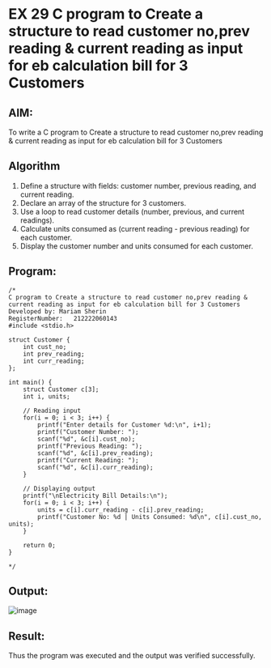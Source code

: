 # EX 29 C program to Create a structure to read customer no,prev reading & current reading as input for eb calculation bill for 3 Customers
## AIM:
To write a C program to Create a structure to read customer no,prev reading & current reading as input for eb calculation bill for 3 Customers

## Algorithm
1. Define a structure with fields: customer number, previous reading, and current reading.
2. Declare an array of the structure for 3 customers.
3. Use a loop to read customer details (number, previous, and current readings).
4. Calculate units consumed as (current reading - previous reading) for each customer.
5. Display the customer number and units consumed for each customer.
  

## Program:
```
/*
C program to Create a structure to read customer no,prev reading & current reading as input for eb calculation bill for 3 Customers
Developed by: Mariam Sherin
RegisterNumber:   212222060143
#include <stdio.h>

struct Customer {
    int cust_no;
    int prev_reading;
    int curr_reading;
};

int main() {
    struct Customer c[3];
    int i, units;

    // Reading input
    for(i = 0; i < 3; i++) {
        printf("Enter details for Customer %d:\n", i+1);
        printf("Customer Number: ");
        scanf("%d", &c[i].cust_no);
        printf("Previous Reading: ");
        scanf("%d", &c[i].prev_reading);
        printf("Current Reading: ");
        scanf("%d", &c[i].curr_reading);
    }

    // Displaying output
    printf("\nElectricity Bill Details:\n");
    for(i = 0; i < 3; i++) {
        units = c[i].curr_reading - c[i].prev_reading;
        printf("Customer No: %d | Units Consumed: %d\n", c[i].cust_no, units);
    }

    return 0;
}

*/
```

## Output:

![image](https://github.com/user-attachments/assets/61dff3bc-c9f3-4e5c-a225-55978aac9c03)


## Result:
Thus the program was executed and the output was verified successfully.
